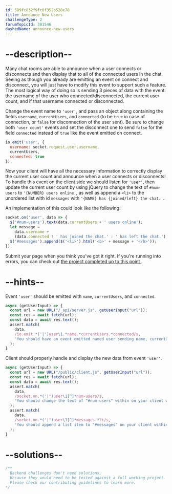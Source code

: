 ```yaml
---
id: 589fc832f9fc0f352b528e78
title: Announce New Users
challengeType: 2
forumTopicId: 301546
dashedName: announce-new-users
---
```


# --description--

Many chat rooms are able to announce when a user connects or disconnects and then display that to all of the connected users in the chat. Seeing as though you already are emitting an event on connect and disconnect, you will just have to modify this event to support such a feature. The most logical way of doing so is sending 3 pieces of data with the event: the username of the user who connected/disconnected, the current user count, and if that username connected or disconnected.

Change the event name to `'user'`, and pass an object along containing the fields `username`, `currentUsers`, and `connected` (to be `true` in case of connection, or `false` for disconnection of the user sent). Be sure to change both `'user count'` events and set the disconnect one to send `false` for the field `connected` instead of `true` like the event emitted on connect.

```js
io.emit('user', {
  username: socket.request.user.username,
  currentUsers,
  connected: true
});
```

Now your client will have all the necessary information to correctly display the current user count and announce when a user connects or disconnects! To handle this event on the client side we should listen for `'user'`, then update the current user count by using jQuery to change the text of `#num-users` to `'{NUMBER} users online'`, as well as append a `<li>` to the unordered list with id `messages` with `'{NAME} has {joined/left} the chat.'`.

An implementation of this could look like the following:

```js
socket.on('user', data => {
  $('#num-users').text(data.currentUsers + ' users online');
  let message =
    data.username +
    (data.connected ? ' has joined the chat.' : ' has left the chat.');
  $('#messages').append($('<li>').html('<b>' + message + '</b>'));
});
```

Submit your page when you think you've got it right. If you're running into errors, you can check out <a href="https://gist.github.com/camperbot/bf95a0f74b756cf0771cd62c087b8286" target="_blank" rel="noopener noreferrer nofollow">the project completed up to this point </a>.

# --hints--

Event `'user'` should be emitted with `name`, `currentUsers`, and `connected`.

```js
async (getUserInput) => {
  const url = new URL("/_api/server.js", getUserInput("url"));
  const res = await fetch(url);
  const data = await res.text();
  assert.match(
    data,
    /io.emit.*('|")user\1.*name.*currentUsers.*connected/s,
    'You should have an event emitted named user sending name, currentUsers, and connected'
  );
}
```

Client should properly handle and display the new data from event `'user'`.

```js
async (getUserInput) => {
  const url = new URL("/public/client.js", getUserInput("url"));
  const res = await fetch(url);
  const data = await res.text();
  assert.match(
    data,
    /socket.on.*('|")user\1[^]*num-users/s,
    'You should change the text of "#num-users" within on your client within the "user" event listener to show the current users connected'
  );
  assert.match(
    data,
    /socket.on.*('|")user\1[^]*messages.*li/s,
    'You should append a list item to "#messages" on your client within the "user" event listener to announce a user came or went'
  );
}
```

# --solutions--

```js
/**
  Backend challenges don't need solutions, 
  because they would need to be tested against a full working project. 
  Please check our contributing guidelines to learn more.
*/
```

